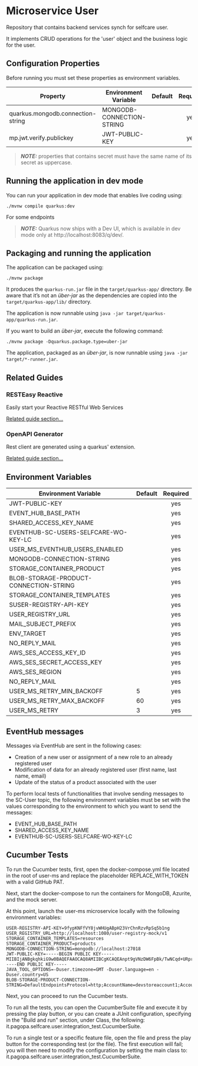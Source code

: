 # Microservice User

Repository that contains backend services synch for selfcare user.

It implements CRUD operations for the 'user' object and the business logic for the user.

## Configuration Properties

Before running you must set these properties as environment variables.


| **Property**                                           | **Environment Variable**                 | **Default** | **Required** |
|--------------------------------------------------------|------------------------------------------|-------------|:------------:|
| quarkus.mongodb.connection-string<br/>                 | MONGODB-CONNECTION-STRING                |             |     yes      |
| mp.jwt.verify.publickey<br/>                           | JWT-PUBLIC-KEY                           |             |     yes      |


> **_NOTE:_**  properties that contains secret must have the same name of its secret as uppercase.


## Running the application in dev mode

You can run your application in dev mode that enables live coding using:
```shell script
./mvnw compile quarkus:dev
```

For some endpoints 

> **_NOTE:_**  Quarkus now ships with a Dev UI, which is available in dev mode only at http://localhost:8083/q/dev/.

## Packaging and running the application

The application can be packaged using:
```shell script
./mvnw package
```
It produces the `quarkus-run.jar` file in the `target/quarkus-app/` directory.
Be aware that it’s not an _über-jar_ as the dependencies are copied into the `target/quarkus-app/lib/` directory.

The application is now runnable using `java -jar target/quarkus-app/quarkus-run.jar`.

If you want to build an _über-jar_, execute the following command:
```shell script
./mvnw package -Dquarkus.package.type=uber-jar
```

The application, packaged as an _über-jar_, is now runnable using `java -jar target/*-runner.jar`.

## Related Guides


### RESTEasy Reactive

Easily start your Reactive RESTful Web Services

[Related guide section...](https://quarkus.io/guides/getting-started-reactive#reactive-jax-rs-resources)

### OpenAPI Generator

Rest client are generated using a quarkus' extension.

[Related guide section...](hhttps://github.com/quarkiverse/quarkus-openapi-generator)

## Environment Variables

| **Environment Variable**                | **Default** | **Required** |
|-----------------------------------------|-------------|:------------:|
| JWT-PUBLIC-KEY                          |             |     yes      |
| EVENT_HUB_BASE_PATH                     |             |     yes      |
| SHARED_ACCESS_KEY_NAME                  |             |     yes      |
| EVENTHUB-SC-USERS-SELFCARE-WO-KEY-LC    |             |     yes      |
| USER_MS_EVENTHUB_USERS_ENABLED          |             |     yes      |
| MONGODB-CONNECTION-STRING               |             |     yes      |
| STORAGE_CONTAINER_PRODUCT               |             |     yes      |
| BLOB-STORAGE-PRODUCT-CONNECTION-STRING  |             |     yes      |
| STORAGE_CONTAINER_TEMPLATES             |             |     yes      |
| SUSER-REGISTRY-API-KEY                  |             |     yes      |
| USER_REGISTRY_URL                       |             |     yes      |
| MAIL_SUBJECT_PREFIX                     |             |     yes      |
| ENV_TARGET                              |             |     yes      |
| NO_REPLY_MAIL                           |             |     yes      |
| AWS_SES_ACCESS_KEY_ID                   |             |     yes      |
| AWS_SES_SECRET_ACCESS_KEY               |             |     yes      |
| AWS_SES_REGION                          |             |     yes      |
| NO_REPLY_MAIL                           |             |     yes      |
| USER_MS_RETRY_MIN_BACKOFF               | 5           |     yes      |
| USER_MS_RETRY_MAX_BACKOFF               | 60          |     yes      |
| USER_MS_RETRY                           | 3           |     yes      |

## EventHub messages

Messages via EventHub are sent in the following cases:
- Creation of a new user or assignment of a new role to an already registered user
- Modification of data for an already registered user (first name, last name, email)
- Update of the status of a product associated with the user

To perform local tests of functionalities that involve sending messages to the SC-User topic, the following environment variables must be set with the values corresponding to the environment to which you want to send the messages:
- EVENT_HUB_BASE_PATH
- SHARED_ACCESS_KEY_NAME
- EVENTHUB-SC-USERS-SELFCARE-WO-KEY-LC

## Cucumber Tests

To run the Cucumber tests, first, open the docker-compose.yml file located in the root of user-ms and replace the placeholder REPLACE_WITH_TOKEN with a valid GitHub PAT.

Next, start the docker-compose to run the containers for MongoDB, Azurite, and the mock server.

At this point, launch the user-ms microservice locally with the following environment variables:

```environment variables
USER-REGISTRY-API-KEY=9fypKNFfVY8jvWHUgABpH23VrChnRzvRpSq5b1ng
USER_REGISTRY_URL=http://localhost:1080/user-registry-mock/v1
STORAGE_CONTAINER_TEMPLATES=resources
STORAGE_CONTAINER_PRODUCT=products
MONGODB-CONNECTION-STRING=mongodb://localhost:27018
JWT-PUBLIC-KEY=-----BEGIN PUBLIC KEY-----MIIBIjANBgkqhkiG9w0BAQEFAAOCAQ8AMIIBCgKCAQEAnpt9gVNzDW6FpBk/TwNCqd+URprAD3tfGhYWhq2sAxDAP5u9GxgHybFQ8XGNY3yeb9rp5lxLqAcxOg5j19i0tvjkK/Q7GUezteY8xpEfRLJxglIaux/sM8M82YiHCwAjgQPF+EmIPboER5fLLnvDXyl+FYzcGhwPc8Z8AGlYjv8mgijrffSpbjtd7FF0I6WxIqKFHFhIsfUMezBa7NTMSIrxp5dACCMetrKkggTK3Yq8DP86nWuSdDsjIGLrIQFuMQOALr46cSafvHMFK5B/iIDfFLAek7Kg2tELHXWdcctjdPwsc38EXb3P2Fi70WOcLg9lAx9EDgizVLaG5obCCQIDAQAB-----END PUBLIC KEY-----
JAVA_TOOL_OPTIONS=-Duser.timezone=GMT -Duser.language=en -Duser.country=US
BLOB-STORAGE-PRODUCT-CONNECTION-STRING=DefaultEndpointsProtocol=http;AccountName=devstoreaccount1;AccountKey=Eby8vdM02xNOcqFlqUwJPLlmEtlCD9I1QhZT4gRjAAHEDPazjFIwtg==;BlobEndpoint=http://localhost:10000/devstoreaccount1;
```
Next, you can proceed to run the Cucumber tests.

To run all the tests, you can open the CucumberSuite file and execute it by pressing the play button, or you can create a JUnit configuration, specifying in the "Build and run" section, under Class, the following:
it.pagopa.selfcare.user.integration_test.CucumberSuite.

To run a single test or a specific feature file, open the file and press the play button for the corresponding test (or the file). The first execution will fail; you will then need to modify the configuration by setting the main class to:
it.pagopa.selfcare.user.integration_test.CucumberSuite.